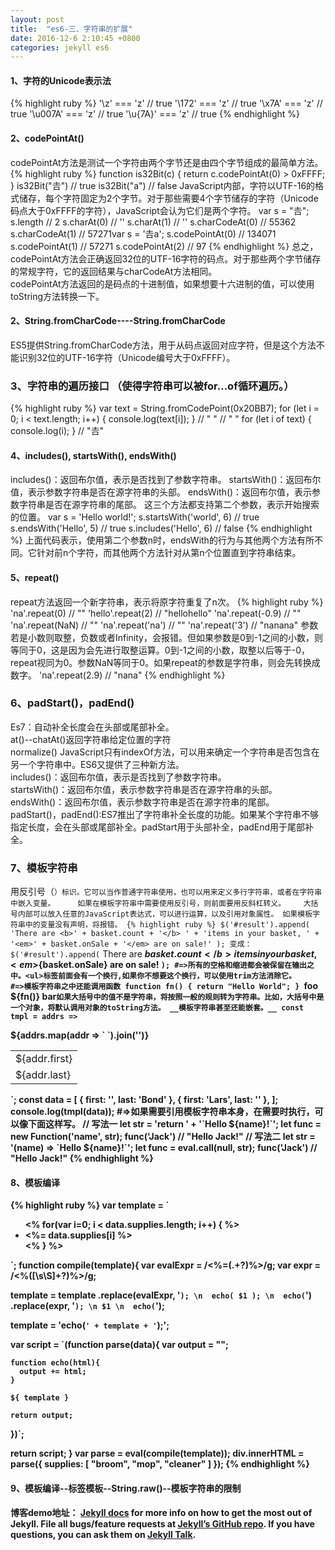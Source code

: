```yaml
---
layout: post
title:  "es6-三、字符串的扩展"
date: 2016-12-6 2:10:45 +0800
categories: jekyll es6
---
```

#### 1、字符的Unicode表示法   
{% highlight ruby %}
'\z' === 'z'  // true
'\172' === 'z' // true
'\x7A' === 'z' // true
'\u007A' === 'z' // true
'\u{7A}' === 'z' // true
{% endhighlight %}
#### 2、codePointAt() 
codePointAt方法是测试一个字符由两个字节还是由四个字节组成的最简单方法。
{% highlight ruby %}
function is32Bit(c) {
  return c.codePointAt(0) > 0xFFFF;
}
is32Bit("𠮷") // true
is32Bit("a") // false
JavaScript内部，字符以UTF-16的格式储存，每个字符固定为2个字节。对于那些需要4个字节储存的字符（Unicode码点大于0xFFFF的字符），JavaScript会认为它们是两个字符。
var s = "𠮷";
s.length // 2
s.charAt(0) // ''
s.charAt(1) // ''
s.charCodeAt(0) // 55362
s.charCodeAt(1) // 57271var s = '𠮷a';
s.codePointAt(0) // 134071
s.codePointAt(1) // 57271
s.codePointAt(2) // 97
{% endhighlight %}
总之，codePointAt方法会正确返回32位的UTF-16字符的码点。对于那些两个字节储存的常规字符，它的返回结果与charCodeAt方法相同。     
codePointAt方法返回的是码点的十进制值，如果想要十六进制的值，可以使用toString方法转换一下。
#### 2、String.fromCharCode----String.fromCharCode
ES5提供String.fromCharCode方法，用于从码点返回对应字符，但是这个方法不能识别32位的UTF-16字符（Unicode编号大于0xFFFF）。
### 3、字符串的遍历接口  （使得字符串可以被for...of循环遍历。）
{% highlight ruby %}
var text = String.fromCodePoint(0x20BB7);
for (let i = 0; i < text.length; i++) {
  console.log(text[i]);
}
// " "
// " "
for (let i of text) {
  console.log(i);
}
// "𠮷"
#### 4、includes(), startsWith(), endsWith() 
includes()：返回布尔值，表示是否找到了参数字符串。
startsWith()：返回布尔值，表示参数字符串是否在源字符串的头部。
endsWith()：返回布尔值，表示参数字符串是否在源字符串的尾部。
这三个方法都支持第二个参数，表示开始搜索的位置。
var s = 'Hello world!';
s.startsWith('world', 6) // true
s.endsWith('Hello', 5) // true
s.includes('Hello', 6) // false
{% endhighlight %}
上面代码表示，使用第二个参数n时，endsWith的行为与其他两个方法有所不同。它针对前n个字符，而其他两个方法针对从第n个位置直到字符串结束。
#### 5、repeat()
repeat方法返回一个新字符串，表示将原字符重复了n次。
{% highlight ruby %}
'na'.repeat(0) // ""
'hello'.repeat(2) // "hellohello"
'na'.repeat(-0.9) // ""
'na'.repeat(NaN) // ""
'na'.repeat('na') // ""
'na'.repeat('3') // "nanana"
参数若是小数则取整，负数或者Infinity，会报错。但如果参数是0到-1之间的小数，则等同于0，这是因为会先进行取整运算。0到-1之间的小数，取整以后等于-0，repeat视同为0。参数NaN等同于0。如果repeat的参数是字符串，则会先转换成数字。
'na'.repeat(2.9) // "nana"
{% endhighlight %}
### 6、padStart()，padEnd() 
Es7：自动补全长度会在头部或尾部补全。    
at()--chatAt()返回字符串给定位置的字符  
normalize() 
JavaScript只有indexOf方法，可以用来确定一个字符串是否包含在另一个字符串中。ES6又提供了三种新方法。    
includes()：返回布尔值，表示是否找到了参数字符串。    
startsWith()：返回布尔值，表示参数字符串是否在源字符串的头部。    
endsWith()：返回布尔值，表示参数字符串是否在源字符串的尾部。  
padStart()，padEnd():ES7推出了字符串补全长度的功能。如果某个字符串不够指定长度，会在头部或尾部补全。padStart用于头部补全，padEnd用于尾部补全。      
### 7、模板字符串
用反引号（`）标识。它可以当作普通字符串使用，也可以用来定义多行字符串，或者在字符串中嵌入变量。    
如果在模板字符串中需要使用反引号，则前面要用反斜杠转义。   
大括号内部可以放入任意的JavaScript表达式，可以进行运算，以及引用对象属性。
如果模板字符串中的变量没有声明，将报错。
{% highlight ruby %}
$('#result').append(
  'There are <b>' + basket.count + '</b> ' +
  'items in your basket, ' +
  '<em>' + basket.onSale +
  '</em> are on sale!'
);
变成：
$('#result').append(`
  There are <b>${basket.count}</b> items
   in your basket, <em>${basket.onSale}</em>
  are on sale!
`);
#=>所有的空格和缩进都会被保留在输出之中。<ul>标签前面会有一个换行,如果你不想要这个换行，可以使用trim方法消除它。   
#=>模板字符串之中还能调用函数
function fn() {
  return "Hello World";
}
`foo ${fn()} bar`
如果大括号中的值不是字符串，将按照一般的规则转为字符串。比如，大括号中是一个对象，将默认调用对象的toString方法。
__模板字符串甚至还能嵌套。__
const tmpl = addrs => `
  <table>
  ${addrs.map(addr => `
    <tr><td>${addr.first}</td></tr>
    <tr><td>${addr.last}</td></tr>
  `).join('')}
  </table>
`;
const data = [
    { first: '<Jane>', last: 'Bond' },
    { first: 'Lars', last: '<Croft>' },
];
console.log(tmpl(data));
#=>如果需要引用模板字符串本身，在需要时执行，可以像下面这样写。
// 写法一
let str = 'return ' + '`Hello ${name}!`';
let func = new Function('name', str);
func('Jack') // "Hello Jack!"
// 写法二
let str = '(name) => `Hello ${name}!`';
let func = eval.call(null, str);
func('Jack') // "Hello Jack!"
{% endhighlight %}

#### 8、模板编译
{% highlight ruby %}
var template = `
<ul>
  <% for(var i=0; i < data.supplies.length; i++) { %>
    <li><%= data.supplies[i] %></li>
  <% } %>
</ul>
`;
function compile(template){
  var evalExpr = /<%=(.+?)%>/g;
  var expr = /<%([\s\S]+?)%>/g;

  template = template
    .replace(evalExpr, '`); \n  echo( $1 ); \n  echo(`')
    .replace(expr, '`); \n $1 \n  echo(`');

  template = 'echo(`' + template + '`);';

  var script =
  `(function parse(data){
    var output = "";

    function echo(html){
      output += html;
    }

    ${ template }

    return output;
  })`;

  return script;
}
var parse = eval(compile(template));
div.innerHTML = parse({ supplies: [ "broom", "mop", "cleaner" ] });
{% endhighlight %}
#### 9、模板编译--标签模板--String.raw()--模板字符串的限制
**博客demo地址**： [Jekyll docs][jekyll-docs] for more info on how to get the most out of Jekyll. File all bugs/feature requests at [Jekyll’s GitHub repo][jekyll-gh]. If you have questions, you can ask them on [Jekyll Talk][jekyll-talk].

[jekyll-docs]: http://jekyllrb.com/docs/home
[jekyll-gh]:   https://github.com/jekyll/jekyll
[jekyll-talk]: https://talk.jekyllrb.com/

